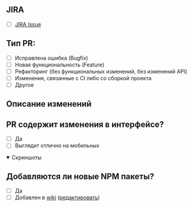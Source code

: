 <!--

Название PR'a должно выглядеть следующим образом:
FRONTEND-0: <НАЗВАНИЕ>

Когда 2 и более задач в одном PR:
FRONTEND-0,FRONTEND-0: <НАЗВАНИЕ 1>; <НАЗВАНИЕ 2>
Либо:
FRONTEND-0,FRONTEND-0: <ОБЩЕЕ НАЗВАНИЕ>

-->

## JIRA

-   [ ] [JIRA Issue](https://rbkmoney.atlassian.net/browse/FRONTEND-0)

## Тип PR:

-   [ ] Исправлена ошибка (Bugfix)
-   [ ] Новая функциональность (Feature)
-   [ ] Рефакторинг (без функциональных изменений, без изменений API)
-   [ ] Изменения, связанные с CI либо со сборкой проекта
-   [ ] Другое
        <!-- Какое именно изменение (Например: Обновление документации) -->

## Описание изменений

<!-- Обновление Angular до 12 версии -->

>

## PR содержит изменения в интерфейсе?

-   [ ] Да
-   [ ] Выглядит отлично на мобильных

<!--
Можно просто скопировать и вставить изображение (CTRL-V)
Шаблон для изображения: ![Название](URL)
-->

<details open>
<summary>Скриншоты</summary>

<!-- Здесь должны быть скриншоты -->

</details>

## Добавляются ли новые NPM пакеты?

-   [ ] Да
-   [ ] Добавлен в [wiki](https://github.com/rbkmoney/dashboard/wiki/NPM-Packages) ([редактировать](https://github.com/rbkmoney/dashboard/wiki/NPM-Packages/_edit))
